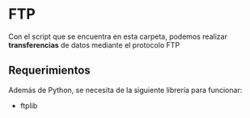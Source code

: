 # FTP
Con el script que se encuentra en esta carpeta, podemos realizar **transferencias** de datos mediante
el protocolo FTP
## Requerimientos
Además de Python, se necesita de la siguiente librería para funcionar:
- ftplib
